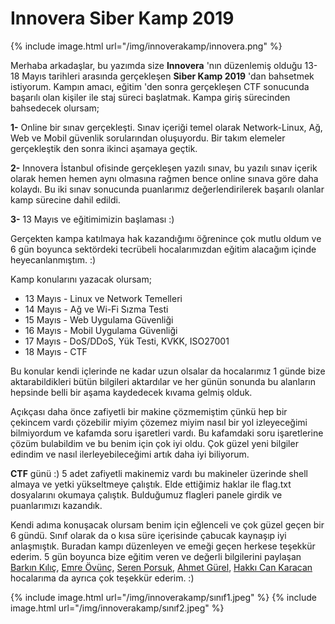 # Innovera Siber Kamp 2019

{% include image.html url="/img/innoverakamp/innovera.png" %}

Merhaba arkadaşlar, bu yazımda size **Innovera** 'nın düzenlemiş olduğu 13-18 Mayıs tarihleri arasında gerçekleşen **Siber Kamp 2019** 'dan bahsetmek istiyorum. Kampın amacı, eğitim 'den sonra gerçekleşen CTF sonucunda başarılı olan kişiler ile staj süreci başlatmak. Kampa giriş sürecinden bahsedecek olursam;

**1-** Online bir sınav gerçekleşti. Sınav içeriği temel olarak Network-Linux, Ağ, Web ve Mobil güvenlik sorularından oluşuyordu. Bir takım elemeler gerçekleştik den sonra ikinci aşamaya geçtik.

**2-** Innovera İstanbul ofisinde gerçekleşen yazılı sınav, bu yazılı sınav içerik olarak hemen hemen aynı olmasına rağmen bence online sınava göre daha kolaydı. Bu iki sınav sonucunda puanlarımız değerlendirilerek başarılı olanlar kamp sürecine dahil edildi. 

**3-** 13 Mayıs ve eğitimimizin başlaması :)

Gerçekten kampa katılmaya hak kazandığımı öğrenince çok mutlu oldum ve 6 gün boyunca sektördeki tecrübeli hocalarımızdan eğitim alacağım içinde heyecanlanmıştım. :)

Kamp konularını yazacak olursam;

- 13 Mayıs - Linux ve Network Temelleri 
- 14 Mayıs - Ağ ve Wi-Fi Sızma Testi  
- 15 Mayıs - Web Uygulama Güvenliği 
- 16 Mayıs - Mobil Uygulama Güvenliği
- 17 Mayıs - DoS/DDoS, Yük Testi, KVKK, ISO27001 
- 18 Mayıs - CTF

Bu konular kendi içlerinde ne kadar uzun olsalar da hocalarımız 1 günde bize aktarabildikleri bütün bilgileri aktardılar ve her günün sonunda bu alanların hepsinde belli bir aşama kaydedecek kıvama gelmiş olduk. 

Açıkçası daha önce zafiyetli bir makine çözmemiştim çünkü hep bir çekincem vardı çözebilir miyim çözemez miyim nasıl bir yol izleyeceğimi bilmiyordum ve kafamda soru işaretleri vardı. Bu kafamdaki soru işaretlerine çözüm bulabildim ve bu benim için çok iyi oldu. Çok güzel yeni bilgiler edindim ve nasıl ilerleyebileceğimi artık daha iyi biliyorum. 

**CTF** günü :) 5 adet zafiyetli makinemiz vardı bu makineler üzerinde shell almaya ve yetki yükseltmeye çalıştık. Elde ettiğimiz haklar ile flag.txt dosyalarını okumaya çalıştık. Bulduğumuz flagleri panele girdik ve puanlarımızı kazandık. 

Kendi adıma konuşacak olursam benim için eğlenceli ve çok güzel geçen bir 6 gündü. Sınıf olarak da o kısa süre içerisinde çabucak kaynaşıp iyi anlaşmıştık. Buradan kampı düzenleyen ve emeği geçen herkese teşekkür ederim. 5 gün boyunca bize eğitim veren ve değerli bilgilerini paylaşan [Barkın Kılıç](https://twitter.com/Barknkilic), [Emre Övünç](https://twitter.com/EmreOvunc), [Seren Porsuk](https://twitter.com/_statex), [Ahmet Gürel](https://twitter.com/ahmettgurell), [Hakkı Can Karacan](https://twitter.com/cankaracan0) hocalarıma da ayrıca çok teşekkür ederim. :)

{% include image.html url="/img/innoverakamp/sınıf1.jpeg" %}
{% include image.html url="/img/innoverakamp/sınıf2.jpeg" %}
